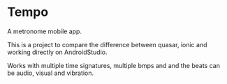 # Tempo
A metronome mobile app.

This is a project to compare the difference between quasar, ionic and working directly on AndroidStudio.

Works with multiple time signatures, multiple bmps and and the beats can be audio, visual and vibration.
